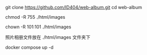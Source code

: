 git clone https://github.com/ID404/web-album.git
cd web-album

chmod -R 755 ./html/images

chown -R 101:101 ./html/images


照片相册文件放在 ./html/images 文件夹下

docker compose up -d

